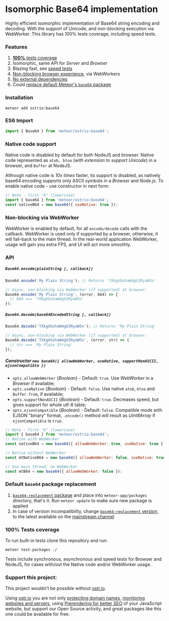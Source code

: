 Isomorphic Base64 implementation
=====
Highly efficient isomorphic implementation of Base64 string encoding and decoding. With the support of Unicode, and non-blocking execution via WebWorker. This library has 100% tests coverage, including speed tests.

### Features
 1. [__100%__ tests coverage](https://github.com/VeliovGroup/meteor-base64#100-tests-coverage)
 2. Isomorphic, same API for *Server* and *Browser*
 3. Blazing fast, see [speed tests](https://github.com/VeliovGroup/meteor-base64#100-tests-coverage)
 4. [Non-blocking browser experience](https://github.com/VeliovGroup/meteor-base64#non-blocking-via-webworker), via WebWorkers
 5. [No external dependencies](https://github.com/VeliovGroup/meteor-base64/blob/master/package.js#L9)
 6. Could [replace default Meteor's `base64` package](https://github.com/VeliovGroup/meteor-base64#default-base64-package-replacement)

### Installation
```shell
meteor add ostrio:base64
```

### ES6 Import
```jsx
import { Base64 } from 'meteor/ostrio:base64';
```

### Native code support
Native code is disabled by default for both NodeJS and browser. Native code represented as `atob, btoa` (*with extension to support Unicode*) in a browser, and `Buffer` at NodeJS.

Although native code is *10x times* faster, its support is disabled, as natively base64 encoding supports only ASCII symbols in a *Browser* and *Node.js*. To enable native code - use constructor in next form:

```jsx
// Note - first "b" (lowercase)
import { base64 } from 'meteor/ostrio:base64';
const nativeB64 = new base64({ useNative: true });
```

### Non-blocking via WebWorker
WebWorker is enabled by default, for all `encode/decode` calls with the callback. WebWorker is used only if supported by a browser, otherwise, it will fall-back to the main thread. In the real-world application WebWorker, usage will gain you extra FPS, and UI will act more smoothly.


### API
##### `Base64.encode(plainString [, callback])`
```jsx
Base64.encode('My Plain String'); // Returns 'TXkgUGxhaW4gU3RyaW5n'

// Async, non-blocking via WebWorker (if supported) at browser:
Base64.encode('My Plain String', (error, b64) => {
  // b64 === 'TXkgUGxhaW4gU3RyaW5n'
});
```

##### `Base64.decode(base64EncodedString [, callback])`
```jsx
Base64.decode('TXkgUGxhaW4gU3RyaW5n'); // Returns 'My Plain String'

// Async, non-blocking via WebWorker (if supported) at browser:
Base64.decode('TXkgUGxhaW4gU3RyaW5n', (error, str) => {
  // str === 'My Plain String'
});
```

##### Constructor `new base64({ allowWebWorker, useNative, supportNonASCII, ejsonCompatible })`
 - `opts.allowWebWorker` {*Boolean*} - Default: `true`. Use *WebWorker* in a *Browser* if available;
 - `opts.useNative` {*Boolean*} - Default: `false`. Use native `atob`, `btoa` and `Buffer.from`, if available;
 - `opts.supportNonASCII` {*Boolean*} - Default: `true`. Decreases speed, but gives support for whole utf-8 table;
 - `opts.ejsonCompatible` {*Boolean*} - Default: `false`. Compatible mode with EJSON "binary" format, `.encode()` method will result as *Uint8Array* if `ejsonCompatible` is `true`.
```jsx
// Note - first "b" (lowercase)
import { base64 } from 'meteor/ostrio:base64';
// Native with WebWorker
const nativeB64 = new base64({ allowWebWorker: true, useNative: true });

// Native without WebWorker
const mtNativeB64 = new base64({ allowWebWorker: false, useNative: true });

// Use main thread, no WebWorker
const mtB64 = new base64({ allowWebWorker: false });
```

### Default `base64` package replacement
 1. [`base64-replacement` package](https://github.com/VeliovGroup/meteor-base64-replacement/archive/master.zip) and place into `meteor-app/packages` directory, that's it. Run `meteor update` to make sure new package is applied
 2. In case of version incompatibility, change [`base64-replacement` version](), to the latest available on the [mainstream channel](https://github.com/meteor/meteor/blob/devel/packages/base64/package.js#L3)

### 100% Tests coverage
To run built-in tests clone this repository and run:
```shell
meteor test-packages ./
```

Tests include synchronous, asynchronous and speed tests for Browser and NodeJS, for cases with/out the Native code and/or WebWorker usage.


### Support this project:
This project wouldn't be possible without [ostr.io](https://ostr.io).

Using [ostr.io](https://ostr.io) you are not only [protecting domain names](https://ostr.io/info/domain-names-protection), [monitoring websites and servers](https://ostr.io/info/monitoring), using [Prerendering for better SEO](https://ostr.io/info/prerendering) of your JavaScript website, but support our Open Source activity, and great packages like this one could be available for free.
